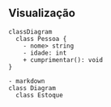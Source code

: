 ## Visualização
```mermaid
classDiagram
  class Pessoa {
    - nome> string
    - idade: int
    + cumprimentar(): void
}
```
```mermaid
- markdown
class Diagram
  class Estoque
```
